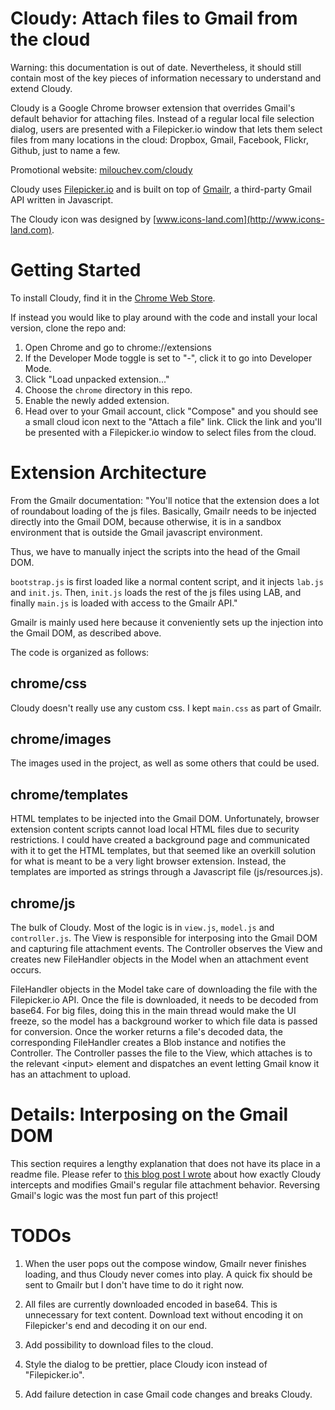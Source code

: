 Cloudy: Attach files to Gmail from the cloud
==============================

Warning: this documentation is out of date. Nevertheless, it should still contain most of the key pieces of information necessary to understand and extend Cloudy.

Cloudy is a Google Chrome browser extension that overrides Gmail's default behavior for attaching files. Instead of a regular local file selection dialog, users are presented with a Filepicker.io window that lets them select files from many locations in the cloud: Dropbox, Gmail, Facebook, Flickr, Github, just to name a few. 

Promotional website: [milouchev.com/cloudy](http://milouchev.com/cloudy)

Cloudy uses [Filepicker.io](https://www.filepicker.io) and is built on top of [Gmailr](https://github.com/jamesyu/gmailr), a third-party Gmail API written in Javascript. 

The Cloudy icon was designed by [www.icons-land.com](http://www.icons-land.com).

Getting Started
===============

To install Cloudy, find it in the [Chrome Web Store](https://chrome.google.com/webstore/detail/cloudy-for-gmail/fcfnjfpcmnoabmbhponbioedjceaddaa). 

If instead you would like to play around with the code and install your local version, clone the repo and: 

1. Open Chrome and go to chrome://extensions
2. If the Developer Mode toggle is set to "-", click it to go into Developer Mode.
3. Click "Load unpacked extension..."
4. Choose the `chrome` directory in this repo.
5. Enable the newly added extension.
6. Head over to your Gmail account, click "Compose" and you should see a small cloud icon next to the "Attach a file" link. Click the link and you'll be presented with a Filepicker.io window to select files from the cloud. 


Extension Architecture
======================

From the Gmailr documentation: 
"You'll notice that the extension does a lot of roundabout loading of the js files. Basically, Gmailr needs to be injected directly into the Gmail DOM, because otherwise, it is in a sandbox environment that is outside the Gmail javascript environment.

Thus, we have to manually inject the scripts into the head of the Gmail DOM.

`bootstrap.js` is first loaded like a normal content script, and it injects `lab.js` and `init.js`. Then, `init.js` loads the rest of the js files using LAB, and finally `main.js` is loaded with access to the Gmailr API."

Gmailr is mainly used here because it conveniently sets up the injection into the Gmail DOM, as described above. 

The code is organized as follows:

chrome/css
----------
Cloudy doesn't really use any custom css. I kept `main.css` as part of Gmailr.

chrome/images
-------------
The images used in the project, as well as some others that could be used.

chrome/templates
----------------
HTML templates to be injected into the Gmail DOM. Unfortunately, browser extension content scripts cannot load local HTML files due to security restrictions. I could have created a background page and communicated with it to get the HTML templates, but that seemed like an overkill solution for what is meant to be a very light browser extension. Instead, the templates are imported as strings through a Javascript file (js/resources.js).

chrome/js
---------
The bulk of Cloudy. Most of the logic is in `view.js`, `model.js` and `controller.js`. The View is responsible for interposing into the Gmail DOM and capturing file attachment events. The Controller observes the View and creates new FileHandler objects in the Model when an attachment event occurs. 

FileHandler objects in the Model take care of downloading the file with the Filepicker.io API. Once the file is downloaded, it needs to be decoded from base64. For big files, doing this in the main thread would make the UI freeze, so the model has a background worker to which file data is passed for conversion. Once the worker returns a file's decoded data, the corresponding FileHandler creates a Blob instance and notifies the Controller. The Controller passes the file to the View, which attaches is to the relevant &lt;input> element and dispatches an event letting Gmail know it has an attachment to upload.


Details: Interposing on the Gmail DOM
=====================================

This section requires a lengthy explanation that does not have its place in a readme file. Please refer to [this blog post I wrote](http://www.milouchev.com/blog/2012/10/cloudy-attach-files-to-gmail-from-the-cloud/) about how exactly Cloudy intercepts and modifies Gmail's regular file attachment behavior. Reversing Gmail's logic was the most fun part of this project!

TODOs
=====

1. When the user pops out the compose window, Gmailr never finishes loading, and thus Cloudy never comes into play. A quick fix should be sent to Gmailr but I don't have time to do it right now. 

2. All files are currently downloaded encoded in base64. This is unnecessary for text content. Download text without encoding it on Filepicker's end and decoding it on our end.

3. Add possibility to download files to the cloud.

4. Style the dialog to be prettier, place Cloudy icon instead of "Filepicker.io".

5. Add failure detection in case Gmail code changes and breaks Cloudy.
